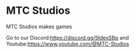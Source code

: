 <!DOCTYPE html>
<html>

</html>

<h1>MTC Studios</h1>


<p>MTC Studios makes games</p>

Go to our Discord:https://discord.gg/5tdesSBp and Youtube:https://www.youtube.com/@MTC-Studios
